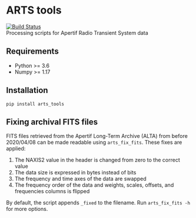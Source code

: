 # ARTS tools
[![Build Status](https://travis-ci.com/loostrum/arts_tools.svg?branch=master)](https://travis-ci.com/loostrum/arts_tools)  
Processing scripts for Apertif Radio Transient System data

## Requirements
* Python >= 3.6
* Numpy >= 1.17

## Installation
`pip install arts_tools`

## Fixing archival FITS files
FITS files retrieved from the Apertif Long-Term Archive (ALTA) from before 2020/04/08 can be made readable using `arts_fix_fits`. These fixes are applied:
1. The NAXIS2 value in the header is changed from zero to the correct value
2. The data size is expressed in bytes instead of bits
2. The frequency and time axes of the data are swapped
3. The frequency order of the data and weights, scales, offsets, and frequencies columns is flipped

By default, the script appends `_fixed` to the filename. Run `arts_fix_fits -h` for more options.
